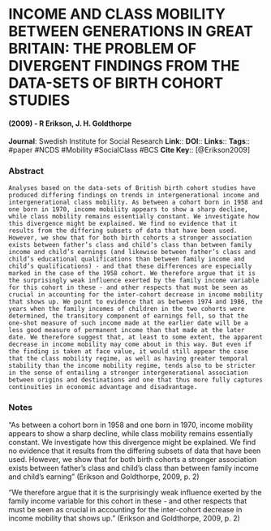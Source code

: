 # INCOME AND CLASS MOBILITY BETWEEN GENERATIONS IN GREAT BRITAIN: THE PROBLEM OF DIVERGENT FINDINGS FROM THE DATA-SETS OF BIRTH COHORT STUDIES
#### (2009) - R Erikson, J. H. Goldthorpe
**Journal**: Swedish Institute for Social Research
**Link**:: 
**DOI**:: 
**Links**:: 
**Tags**:: #paper #NCDS #Mobility #SocialClass #BCS 
**Cite Key**:: [@Erikson2009]

### Abstract

```
Analyses based on the data-sets of British birth cohort studies have produced differing findings on trends in intergenerational income and intergenerational class mobility. As between a cohort born in 1958 and one born in 1970, income mobility appears to show a sharp decline, while class mobility remains essentially constant. We investigate how this divergence might be explained. We find no evidence that it results from the differing subsets of data that have been used. However, we show that for both birth cohorts a stronger association exists between father’s class and child’s class than between family income and child’s earnings (and likewise between father’s class and child’s educational qualifications than between family income and child’s qualifications) - and that these differences are especially marked in the case of the 1958 cohort. We therefore argue that it is the surprisingly weak influence exerted by the family income variable for this cohort in these - and other respects that must be seen as crucial in accounting for the inter-cohort decrease in income mobility that shows up. We point to evidence that as between 1974 and 1986, the years when the family incomes of children in the two cohorts were determined, the transitory component of earnings fell, so that the one-shot measure of such income made at the earlier date will be a less good measure of permanent income than that made at the later date. We therefore suggest that, at least to some extent, the apparent decrease in income mobility may come about in this way. But even if the finding is taken at face value, it would still appear the case that the class mobility regime, as well as having greater temporal stability than the income mobility regime, tends also to be stricter in the sense of entailing a stronger intergenerational association between origins and destinations and one that thus more fully captures continuities in economic advantage and disadvantage.
```

### Notes

“As between a cohort born in 1958 and one born in 1970, income mobility appears to show a sharp decline, while class mobility remains essentially constant. We investigate how this divergence might be explained. We find no evidence that it results from the differing subsets of data that have been used. However, we show that for both birth cohorts a stronger association exists between father’s class and child’s class than between family income and child’s earning” (Erikson and Goldthorpe, 2009, p. 2)

“We therefore argue that it is the surprisingly weak influence exerted by the family income variable for this cohort in these - and other respects that must be seen as crucial in accounting for the inter-cohort decrease in income mobility that shows up.” (Erikson and Goldthorpe, 2009, p. 2)